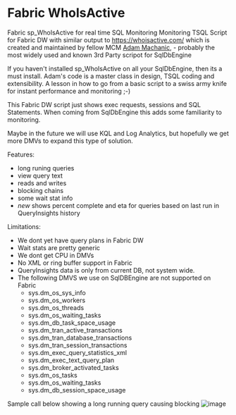 # Fabric WhoIsActive
Fabric sp_WhoIsActive for real time SQL Monitoring
Monitoring TSQL Script for Fabric DW with similar output to https://whoisactive.com/ which is created and maintained by fellow MCM 
<a href="https://github.com/amachanic">Adam Machanic</a>, - probably the most widely used and known 3rd Party scripot for SqlDbEngine

If you haven't installed sp_WhoIsActive on all your SqlDbEngine, then its a must install. Adam's code is a master class in 
design, TSQL coding and extensibility. A lesson in how to go from a basic script to a swiss army knife for instant performance and monitoring ;-)

This Fabric DW script just shows exec requests, sessions and SQL Statements. When coming from SqlDbEngine this adds some familiarity to monitoring.

Maybe in the future we will use KQL and Log Analytics, but hopefully we get more DMVs to expand this type of solution.

Features:
- long runing queries
- view query text
- reads and writes
- blocking chains
- some wait stat info
- *new* shows percent complete and eta for queries based on last run in QueryInsights history

Limitations:
- We dont yet have query plans in Fabric DW
- Wait stats are pretty generic
- We dont get CPU in DMVs
- No XML or ring buffer support in Fabric
- QueryInsights data is only from current DB, not system wide.
- The following DMVS we use on SqlDBEngine are not supported on Fabric
  - sys.dm_os_sys_info
  - sys.dm_os_workers
  - sys.dm_os_threads
  - sys.dm_os_waiting_tasks
  - sys.dm_db_task_space_usage
  - sys.dm_tran_active_transactions
  - sys.dm_tran_database_transactions
  - sys.dm_tran_session_transactions
  - sys.dm_exec_query_statistics_xml
  - sys.dm_exec_text_query_plan
  - sys.dm_broker_activated_tasks
  - sys.dm_os_tasks
  - sys.dm_os_waiting_tasks
  - sys.dm_db_session_space_usage



Sample call below showing a long running query causing blocking
![image](https://github.com/ProdataSQL/FabricWhoIsActive/assets/19823837/9aaed6f8-8940-41be-995e-371bf3ab8d7b)


